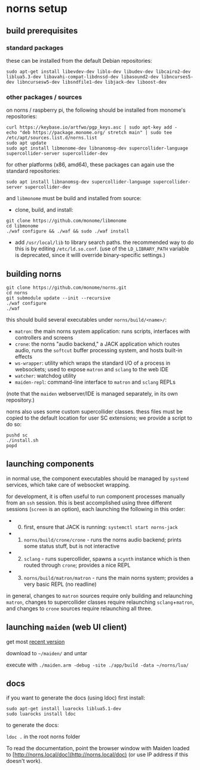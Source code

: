 # norns setup

## build prerequisites

### standard packages

these can be installed from the default Debian repositories: 

```
sudo apt-get install libevdev-dev liblo-dev libudev-dev libcairo2-dev liblua5.3-dev libavahi-compat-libdnssd-dev libasound2-dev libncurses5-dev libncursesw5-dev libsndfile1-dev libjack-dev liboost-dev
```

### other packages / sources

on norns / raspberry pi, the following should be installed from monome's repositories:

```
curl https://keybase.io/artfwo/pgp_keys.asc | sudo apt-key add -
echo "deb https://package.monome.org/ stretch main" | sudo tee /etc/apt/sources.list.d/norns.list
sudo apt update
sudo apt install libmonome-dev libnanomsg-dev supercollider-language supercollider-server supercollider-dev
```

for other platforms (x86, amd64), these packages can again use the standard repositories:

```
sudo apt install libnanomsg-dev supercollider-language supercollider-server supercollider-dev
```

and `libmonome` must be build and installed from source:

- clone, build, and install:
```
git clone https://github.com/monome/libmonome
cd libmonome
./waf configure && ./waf && sudo ./waf install
```

- add `/usr/local/lib` to library search paths. the recommended way to do this is by editing `/etc/ld.so.conf`. (use of the `LD_LIBRARY_PATH` variable is deprecated, since it willl override binary-specific settings.)


## building norns

```
git clone https://github.com/monome/norns.git
cd norns
git submodule update --init --recursive
./waf configure
./waf
```

this should build several executables under `norns/build/<name>/`:

- `matron`: the main norns system application: runs scripts, interfaces with controllers and screens
- `crone`: the norns "audio backend," a JACK application which routes audio, runs the `softcut` buffer processing system, and hosts built-in effects
- `ws-wrapper`: utility which wraps the standard I/O of a process in websockets; used to expose `matron` and `sclang` to the web IDE
- `watcher`: watchdog utility
- `maiden-repl`: command-line interface to `matron` and `sclang` REPLs

(note that the `maiden` webserver/IDE is managed separately, in its own repository.)

norns also uses some custom supercollider classes. thess files must be copied to the default location for user SC extensions; we provide a script to do so:

```
pushd sc
./install.sh
popd
```


## launching components

in normal use, the component executables should be managed by `systemd` services, which take care of websocket wrapping.

for development, it is often useful to run component processes manually from an `ssh` session. this is best accomplished using three different sessions (`screen` is an option), each launching the following in this order:

- 0. first, ensure that JACK is running: `systemctl start norns-jack`
- 1. `norns/build/crone/crone` - runs the norns audio backend; prints some status stuff, but is not interactive
- 2. `sclang` - runs supercollider, spawns a `scynth` instance which is then routed through `crone`; provides a nice REPL
- 3. `norns/build/matron/matron` - runs the main norns system; provides a very basic REPL (no readline)

in general, changes to `matron` sources require only building and relaunching `matron`, changes to supercollider classes require relaunching `sclang`+`matron`, and changes to `crone` sources require relaunching all three.

## launching `maiden` (web UI client)

get most [recent version](https://github.com/monome/maiden/releases)

download to `~/maiden/` and untar

execute with `./maiden.arm -debug -site ./app/build -data ~/norns/lua/`

## docs

if you want to generate the docs (using ldoc) first install:

```
sudo apt-get install luarocks liblua5.1-dev
sudo luarocks install ldoc
```

to generate the docs:

`ldoc .` in the root norns folder

To read the documentation, point the browser window with Maiden loaded to [http://norns.local/doc](http://norns.local/doc) (or use IP address if this doesn't work).
